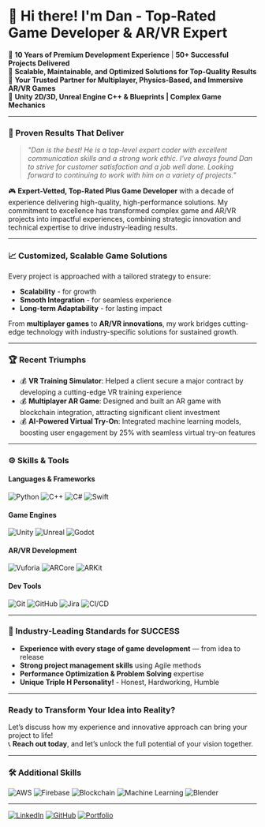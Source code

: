 # 👋 Hi there! I'm Dan - Top-Rated Game Developer & AR/VR Expert

🏅 **10 Years of Premium Development Experience** | **50+ Successful Projects Delivered**  
🏅 **Scalable, Maintainable, and Optimized Solutions for Top-Quality Results**  
🏅 **Your Trusted Partner for Multiplayer, Physics-Based, and Immersive AR/VR Games**  
🏅 **Unity 2D/3D, Unreal Engine C++ & Blueprints | Complex Game Mechanics**  

---

### 🚀 Proven Results That Deliver

> _"Dan is the best! He is a top-level expert coder with excellent communication skills and a strong work ethic. I've always found Dan to strive for customer satisfaction and a job well done. Looking forward to continuing to work with him on a variety of projects."_

🎮 **Expert-Vetted, Top-Rated Plus Game Developer** with a decade of experience delivering high-quality, high-performance solutions. My commitment to excellence has transformed complex game and AR/VR projects into impactful experiences, combining strategic innovation and technical expertise to drive industry-leading results.

---

### 📈 Customized, Scalable Game Solutions

Every project is approached with a tailored strategy to ensure:
- **Scalability** - for growth
- **Smooth Integration** - for seamless experience
- **Long-term Adaptability** - for lasting impact

From **multiplayer games** to **AR/VR innovations**, my work bridges cutting-edge technology with industry-specific solutions for sustained growth.

---

### 🏆 Recent Triumphs

- 💰 **VR Training Simulator**: Helped a client secure a major contract by developing a cutting-edge VR training experience
- 💰 **Multiplayer AR Game**: Designed and built an AR game with blockchain integration, attracting significant client investment
- 💰 **AI-Powered Virtual Try-On**: Integrated machine learning models, boosting user engagement by 25% with seamless virtual try-on features

---

### ⚙️ Skills & Tools

#### Languages & Frameworks
![Python](https://img.shields.io/badge/-Python-333?style=flat&logo=python) 
![C++](https://img.shields.io/badge/-C++-333?style=flat&logo=c%2B%2B&logoColor=00599C)
![C#](https://img.shields.io/badge/C%23-239120?style=for-the-badge&logo=c-sharp&logoColor=white)
![Swift](https://img.shields.io/badge/Swift-FA7343?style=for-the-badge&logo=swift&logoColor=white)

#### Game Engines
![Unity](https://img.shields.io/badge/-Unity-333?style=flat&logo=unity&logoColor=white)
![Unreal](https://img.shields.io/badge/-Unreal%20Engine-333?style=flat&logo=unreal-engine&logoColor=white)
![Godot](https://img.shields.io/badge/Godot%20Engine-478CBF?logo=godotengine&logoColor=fff&style=flat)

#### AR/VR Development
![Vuforia](https://img.shields.io/badge/-Vuforia-333?style=flat&logo=vuforia)
![ARCore](https://img.shields.io/badge/-ARCore-333?style=flat&logo=arcore)
![ARKit](https://img.shields.io/badge/-ARKit-333?style=flat&logo=apple)

#### Dev Tools
![Git](https://img.shields.io/badge/-Git-333?style=flat&logo=git)
![GitHub](https://img.shields.io/badge/-GitHub-333?style=flat&logo=github&logoColor=white)
![Jira](https://img.shields.io/badge/-Jira-333?style=flat&logo=jira)
![CI/CD](https://img.shields.io/badge/-CI%2FCD-333?style=flat&logo=githubactions&logoColor=white)

---

### 💼 Industry-Leading Standards for SUCCESS

- **Experience with every stage of game development** — from idea to release  
- **Strong project management skills** using Agile methods  
- **Performance Optimization & Problem Solving** expertise  
- **Unique Triple H Personality!** - Honest, Hardworking, Humble  

---

### Ready to Transform Your Idea into Reality?

Let’s discuss how my experience and innovative approach can bring your project to life!  
📞 **Reach out today**, and let’s unlock the full potential of your vision together.

---

### 🛠️ Additional Skills

![AWS](https://img.shields.io/badge/-AWS-333?style=flat&logo=amazon-aws)
![Firebase](https://img.shields.io/badge/-Firebase-333?style=flat&logo=firebase)
![Blockchain](https://img.shields.io/badge/-Blockchain-333?style=flat&logo=ethereum)
![Machine Learning](https://img.shields.io/badge/-Machine%20Learning-333?style=flat&logo=tensorflow)
![Blender](https://img.shields.io/badge/-Blender-333?style=flat&logo=blender&logoColor=orange)

---

<!-- Social links with icons -->
[![LinkedIn](https://img.shields.io/badge/-LinkedIn-0A66C2?style=flat&logo=linkedin&logoColor=white)](https://www.linkedin.com/in/drgohil24/)
[![GitHub](https://img.shields.io/badge/-GitHub-333?style=flat&logo=github&logoColor=white)](https://github.com/dhanrajsinh24/)
[![Portfolio](https://img.shields.io/badge/-Portfolio-333?style=flat&logo=world&logoColor=white)](https://www.gohilgames.com/)
